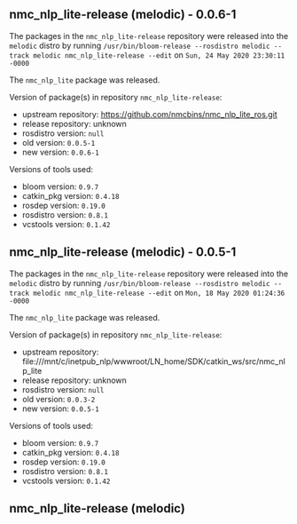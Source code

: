 ## nmc_nlp_lite-release (melodic) - 0.0.6-1

The packages in the `nmc_nlp_lite-release` repository were released into the `melodic` distro by running `/usr/bin/bloom-release --rosdistro melodic --track melodic nmc_nlp_lite-release --edit` on `Sun, 24 May 2020 23:30:11 -0000`

The `nmc_nlp_lite` package was released.

Version of package(s) in repository `nmc_nlp_lite-release`:

- upstream repository: https://github.com/nmcbins/nmc_nlp_lite_ros.git
- release repository: unknown
- rosdistro version: `null`
- old version: `0.0.5-1`
- new version: `0.0.6-1`

Versions of tools used:

- bloom version: `0.9.7`
- catkin_pkg version: `0.4.18`
- rosdep version: `0.19.0`
- rosdistro version: `0.8.1`
- vcstools version: `0.1.42`


## nmc_nlp_lite-release (melodic) - 0.0.5-1

The packages in the `nmc_nlp_lite-release` repository were released into the `melodic` distro by running `/usr/bin/bloom-release --rosdistro melodic --track melodic nmc_nlp_lite-release --edit` on `Mon, 18 May 2020 01:24:36 -0000`

The `nmc_nlp_lite` package was released.

Version of package(s) in repository `nmc_nlp_lite-release`:

- upstream repository: file:///mnt/c/inetpub_nlp/wwwroot/LN_home/SDK/catkin_ws/src/nmc_nlp_lite
- release repository: unknown
- rosdistro version: `null`
- old version: `0.0.3-2`
- new version: `0.0.5-1`

Versions of tools used:

- bloom version: `0.9.7`
- catkin_pkg version: `0.4.18`
- rosdep version: `0.19.0`
- rosdistro version: `0.8.1`
- vcstools version: `0.1.42`


## nmc_nlp_lite-release (melodic) 
